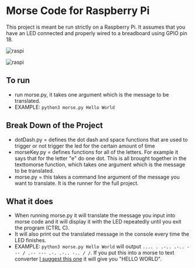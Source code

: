 # Morse Code for Raspberry Pi

This project is meant be run strictly on a Raspberry Pi. It assumes that you have an LED connected and properly wired to a breadboard using GPIO pin 18. 

![raspi](https://greerpage.com/static/images/raspidiagram.png)

![raspi](https://greerpage.com/static/images/img1.jpg)

## To run 
 - run morse.py, it takes one argument which is the message to be translated. 
 - EXAMPLE: ```python3 morse.py Hello World```

## Break Down of the Project
  - dotDash.py = defines the dot dash and space functions that are used to trigger or not trigger the led for the certain amount of time
  - morseKey.py = defines functions for all of the letters. For example it says that for the letter "e" do one dot. This is all brought together in the texttomorse function, which takes one argument which is the message to be translated.
  - morse.py = this takes a command line argument of the message you want to translate. It is the runner for the full project.

## What it does
 - When running morse.py it will translate the message you input into morse code and it will display it with the LED repeatedly until you exit the program (CTRL C).
 - It will also print out the translated message in the console every time the LED finishes.
 - EXAMPLE: ```python3 morse.py Hello World``` will output ```.... . .-.. .-.. --- / .-- --- .-. .-.. -.. / /```. If you put this into a morse to text converter [I suggest this one](https://morsecode.scphillips.com/translator.html) it will give you "HELLO WORLD".
